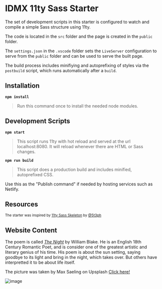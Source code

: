 # IDMX 11ty Sass Starter

The set of development scripts in this starter is configured to watch and compile a simple Sass structure using 11ty.

The code is located in the `src` folder and the page is created in the `public` folder.

The `settings.json` in the `.vscode` folder sets the `LiveServer` configuration to serve from the `public` folder and can be used to serve the built page.

The build process includes minifiying and autoprefixing of styles via the `postbuild` script, which runs automatically after a `build`.

## Installation

**`npm install`**

>Run this command once to install the needed node modules.

## Development Scripts

**`npm start`**

> This script runs 11ty with hot reload and served at the url localhost:8080. It will reload whenever there are HTML or Sass changes.

**`npm run build`**

> This script does a production build and includes minified, autoprefixed CSS.

Use this as the "Publish command" if needed by hosting services such as Netlify.

## Resources

<small>The starter was inspired by [11ty Sass Skeleton](https://github.com/5t3ph/11ty-sass-skeleton) by [@5t3ph](https://twitter.com/5t3ph)</small>

## Website Content
The poem is called [_The Night_](https://englishverse.com/poems/night_blake) by William Blake. He is an English 18th Century Romantic Poet, and is consider one of the greatest artistic and literary genius of his time. His poem is about the sun setting, saying goodbye to its light and bring in the night, which takes over. But others have interpretted it to be about life itself.

The picture was taken by Max Saeling on Upsplash [Click here!](https://unsplash.com/photos/trees-under-starry-sky-ef0sXQtnCYU)

![image](https://github.com/RVCC-IDMX/poem-props-ahdevries21/assets/145778459/cb12dbc9-8a21-444f-b1d5-3292076a82cd)
